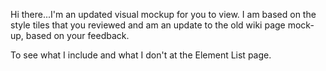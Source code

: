 Hi there...I'm an updated visual mockup for you to view. I am based on the style tiles that you reviewed and am an update to the old wiki page mock-up, based on your feedback.

To see what I include and what I don't at the Element List page.